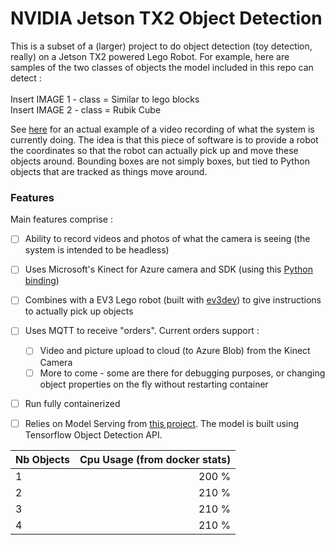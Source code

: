 # NVIDIA Jetson TX2 Object Detection
This is a subset of a (larger) project to do object detection (toy detection, really) on a Jetson TX2 powered Lego Robot. For example, here are samples of the two classes of objects the model included in this repo can detect :<br>
<br>
Insert IMAGE 1 - class = Similar to lego blocks <br>
Insert IMAGE 2 - class = Rubik Cube <br>

See [here](https://www.youtube.com/watch?v=w8ZtLOhuymo) for an actual example of a video recording of what the system is currently doing. The idea is that this piece of software is to provide a robot the coordinates so that the robot can actually pick up and move these objects around. Bounding boxes are not simply boxes, but tied to Python objects that are tracked as things move around.

### Features

Main features comprise :
- [ ] Ability to record videos and photos of what the camera is seeing (the system is intended to be headless)
- [ ] Uses Microsoft's Kinect for Azure camera and SDK (using this [Python binding](https://github.com/etiennedub/pyk4a))
- [ ] Combines with a EV3 Lego robot (built with [ev3dev](https://www.ev3dev.org/)) to give instructions to actually pick up objects
- [ ] Uses MQTT to receive "orders". Current orders support : 
    - [ ] Video and picture upload to cloud (to Azure Blob) from the Kinect Camera
    - [ ] More to come - some are there for debugging purposes, or changing object properties on the fly without restarting container
- [ ] Run fully containerized
- [ ] Relies on Model Serving from [this project](https://github.com/omartin2010/jetson-model-serving). The model is built using Tensorflow Object Detection API. 


| Nb Objects    |   Cpu Usage (from docker stats)   |
|:--------------|----------------------------------:|
| 1             |   200 %                           |
| 2             |   210 %                           |
| 3             |   210 %                           |
| 4             |   210 %                           |



